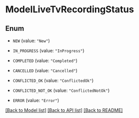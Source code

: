 # ModelLiveTvRecordingStatus

## Enum


* `NEW` (value: `"New"`)

* `IN_PROGRESS` (value: `"InProgress"`)

* `COMPLETED` (value: `"Completed"`)

* `CANCELLED` (value: `"Cancelled"`)

* `CONFLICTED_OK` (value: `"ConflictedOk"`)

* `CONFLICTED_NOT_OK` (value: `"ConflictedNotOk"`)

* `ERROR` (value: `"Error"`)


[[Back to Model list]](../README.md#documentation-for-models) [[Back to API list]](../README.md#documentation-for-api-endpoints) [[Back to README]](../README.md)


